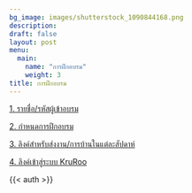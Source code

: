```yaml
---
bg_image: images/shutterstock_1090844168.png
description: 
draft: false
layout: post
menu:
  main:
    name: "การฝึกอบรม"
    weight: 3
title: การฝึกอบรม
---
```





<a href="/name">1. รายชื่อ/รหัสผู้เข้าอบรม</a>

<a href="/test3">2. กำหนดการฝึกอบรม</a>

<a href="https://drive.google.com/drive/folders/1rGoGrT64tsiX1BUV3hqtU3aCkK1i6Wtr">3. ลิงค์สำหรับส่งงาน/การบ้านในแต่ละสัปดาห์</a>

<a href="https://kruroo.com/course/29/curriculum">4. ลิงค์เข้าสู่ระบบ KruRoo</a>


{{< auth >}}
